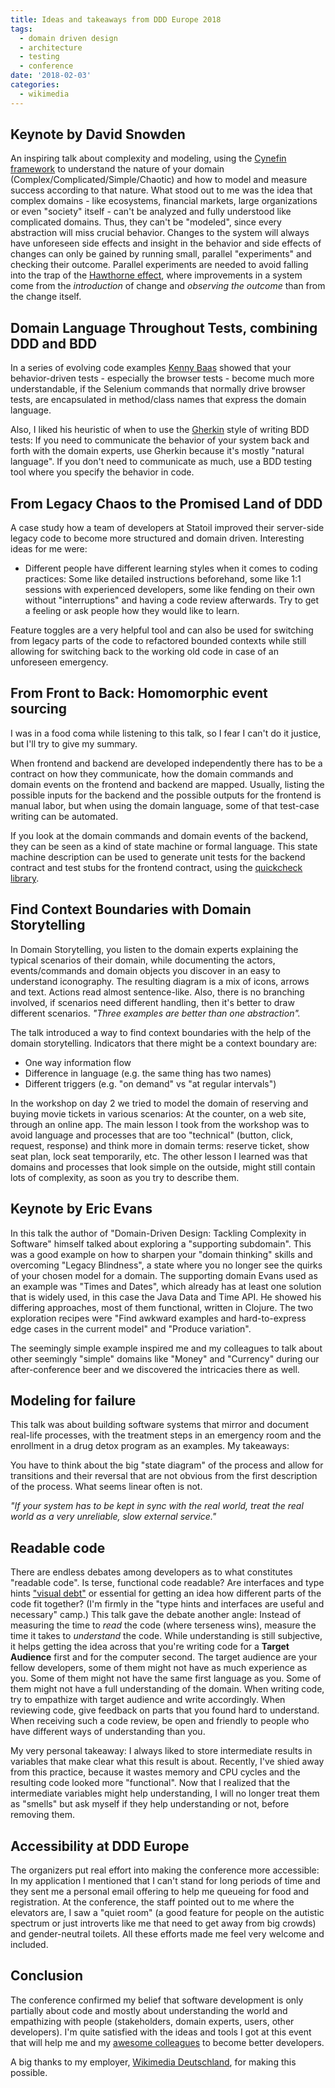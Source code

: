 ```yaml
---
title: Ideas and takeaways from DDD Europe 2018
tags:
  - domain driven design
  - architecture
  - testing
  - conference
date: '2018-02-03'
categories:
  - wikimedia
---
```


## Keynote by David Snowden
An inspiring talk about complexity and modeling, using the [Cynefin  framework](https://en.wikipedia.org/wiki/Cynefin_framework) to understand the nature of your domain (Complex/Complicated/Simple/Chaotic) and how to model and measure success according to that nature. What stood out to me was the idea that complex domains - like ecosystems, financial markets, large organizations or even "society" itself - can't be analyzed and fully understood like complicated domains. Thus, they can't be "modeled", since every abstraction will miss crucial behavior. Changes to the system will always have unforeseen side effects and insight in the behavior and side effects of changes can only be gained by running small, parallel "experiments" and checking their outcome. Parallel experiments are needed to avoid falling into the trap of the [Hawthorne effect](https://en.wikipedia.org/wiki/Hawthorne_effect), where improvements in a system come from the *introduction* of change and *observing the outcome* than from the change itself.

## Domain Language Throughout Tests, combining DDD and BDD
In a series of evolving code examples [Kenny Baas](https://mobile.twitter.com/kenny_baas) showed that your behavior-driven tests - especially the browser tests - become much more understandable, if the  Selenium commands that normally drive browser tests, are encapsulated in method/class names that express the domain language.

Also, I liked his heuristic of when to use the [Gherkin](https://github.com/cucumber/cucumber/wiki/Gherkin) style of writing BDD tests: If you need to communicate the behavior of your system back and forth with the domain experts, use Gherkin because it's mostly "natural language". If you don't need to communicate as much, use a BDD testing tool where you specify the behavior in code.

## From Legacy Chaos to the Promised Land of DDD
A case study how a team of developers at Statoil improved their server-side legacy code to become more structured and domain driven. Interesting ideas for me were:

- Different people have different learning styles when it comes to coding practices: Some like detailed instructions beforehand, some like 1:1 sessions with experienced developers, some like fending on their own without "interruptions" and having a code review afterwards. Try to get a feeling or ask people how they would like to learn.

Feature toggles are a very helpful tool and can also be used for switching from legacy parts of the code to refactored bounded contexts while still allowing for switching back to the working old code in case of an unforeseen emergency.

## From Front to Back: Homomorphic event sourcing
I was in a food coma while listening to this talk, so I fear I can't do it justice, but I'll try to give my summary.

When frontend and backend are developed independently there has to be a contract on how they communicate, how the domain commands and domain events on the frontend and backend are mapped. Usually, listing the possible inputs for the backend and the possible outputs for the frontend is manual labor, but when using the domain language, some of that test-case writing can be automated.

If you look at the domain commands and domain events of the backend, they can be seen as a kind of state machine or formal language. This state machine description can be used to generate unit tests for the backend contract and test stubs for the frontend contract, using the [quickcheck library](http://hypothesis.works/articles/quickcheck-in-every-language/).  

## Find Context Boundaries with Domain Storytelling
In Domain Storytelling, you listen to the domain experts explaining the typical scenarios of their domain, while documenting the actors, events/commands and domain objects you discover in an easy to understand iconography. The resulting diagram is a mix of icons, arrows and text. Actions read almost sentence-like. Also, there is no branching involved, if scenarios need different handling, then it's better to draw different scenarios. *"Three examples are better than one abstraction".*

The talk introduced a way to find context boundaries with the help of the domain storytelling. Indicators that there might be a context boundary are:

- One way information flow
- Difference in language (e.g. the same thing has two names)
- Different triggers (e.g. "on demand" vs "at regular intervals")

In the workshop on day 2 we tried to model the domain of reserving and buying movie tickets in various scenarios: At the counter, on a web site, through an online app. The main lesson I took from the workshop was to avoid language and processes that are too "technical" (button, click, request, response) and think more in domain terms: reserve ticket, show seat plan, lock seat temporarily, etc. The other lesson I learned was that domains and processes that look simple on the outside, might still contain lots of complexity, as soon as you try to describe them.

## Keynote by Eric Evans
In this talk the author of "Domain-Driven Design: Tackling Complexity in Software" himself talked about exploring a "supporting subdomain". This was a good example on how to sharpen your "domain thinking" skills and overcoming "Legacy Blindness", a state where you no longer see the quirks of your chosen model for a domain. The supporting domain Evans used as an example was "Times and Dates", which already has at least one solution that is widely used, in this case the Java Data and Time API. He showed his differing approaches, most of them functional, written in Clojure. The two exploration recipes were "Find awkward examples and hard-to-express edge cases in the current model" and "Produce variation".

The seemingly simple example inspired me and my colleagues to talk about other seemingly "simple" domains like "Money" and "Currency" during our after-conference beer and we discovered the intricacies there as well.

## Modeling for failure
This talk was about building software systems that mirror and document real-life processes, with the treatment steps in an emergency room and the enrollment in a drug detox program as an examples. My takeaways:

You have to think about the big "state diagram" of the process and allow for transitions and their reversal that are not obvious from the first description of the process. What seems linear often is not.

*"If your system has to be kept in sync with the real world, treat the real world as a very unreliable, slow external service."*

## Readable code
There are endless debates among developers as to what constitutes "readable code". Is terse, functional code readable? Are interfaces and type hints ["visual debt"](https://laracasts.com/series/php-bits/episodes/1) or essential for getting an idea how different parts of the code fit together? (I'm firmly in the "type hints and interfaces are useful and necessary" camp.) This talk gave the debate another angle: Instead of measuring the time to *read* the code (where terseness wins), measure the time it takes to *understand* the code. While understanding is still subjective, it helps getting the idea across that you're writing code for a **Target Audience** first and for the computer second. The target audience are your fellow developers, some of them might not have as much experience as you. Some of them might not have the same first language as you. Some of them might not have a full understanding of the domain. When writing code, try to empathize with target audience and write accordingly. When reviewing code, give feedback on parts that you found hard to understand. When receiving such a code review, be open and friendly to people who have different ways of understanding than you.

My very personal takeaway: I always liked to store intermediate results in variables that make clear what this result is about. Recently, I've shied away from this practice, because it wastes memory and CPU cycles and the resulting code looked more "functional". Now that I realized that the intermediate variables might help understanding, I will no longer treat them as "smells" but ask myself if they help understanding or not, before removing them.

## Accessibility at DDD Europe
The organizers put real effort into making the conference more accessible: In my application I mentioned that I can't stand for long periods of time and they sent me a personal email offering to help me queueing for food and registration. At the conference, the staff pointed out to me where the elevators are, I saw a "quiet room" (a good feature for people on the autistic spectrum or just introverts like me that need to get away from big crowds) and gender-neutral toilets. All these efforts made me feel very welcome and included.

## Conclusion
The conference confirmed my belief that software development is only partially about code and mostly about understanding the world and empathizing with people (stakeholders, domain experts, users, other developers). I'm quite satisfied with the ideas and tools I got at this event that will help me and my [awesome colleagues](https://software.wikimedia.de/department) to become better developers.

A big thanks to my employer, [Wikimedia Deutschland](https://wikimedia.de/), for making this possible.

